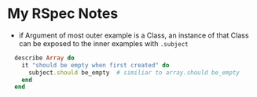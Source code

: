 # My RSpec Notes

- if Argument of most outer example is a Class, an instance of that Class can be exposed to the inner examples with `.subject`
```ruby
  describe Array do
    it "should be empty when first created" do
      subject.should be_empty  # similiar to array.should be_empty
    end
  end
```

